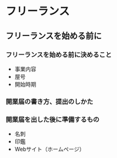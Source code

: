 # フリーランス

## フリーランスを始める前に

### フリーランスを始める前に決めること
* 事業内容
* 屋号
* 開始時期

### 開業届の書き方、提出のしかた

### 開業届を出した後に準備するもの
* 名刺
* 印鑑
* Webサイト（ホームページ）

### 
